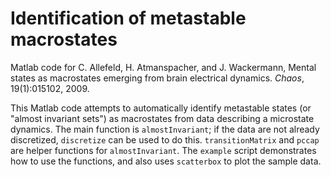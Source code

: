 # Identification of metastable macrostates

Matlab code for C. Allefeld, H. Atmanspacher, and J. Wackermann, Mental states as macrostates emerging from brain electrical dynamics.  *Chaos*, 19(1):015102, 2009.

This Matlab code attempts to automatically identify metastable states (or "almost invariant sets") as macrostates from data describing a microstate dynamics. The main function is `almostInvariant`; if the data are not already discretized, `discretize` can be used to do this.  `transitionMatrix` and `pccap` are helper functions for `almostInvariant`.  The `example` script demonstrates how to use the functions, and also uses `scatterbox` to plot the sample data.

